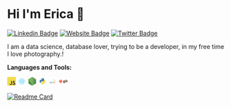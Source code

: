 # Hi I'm Erica 👋

<!--
**Erica1912/Erica1912** is a ✨ _special_ ✨ repository because its `README.md` (this file) appears on your GitHub profile.

Here are some ideas to get you started:

- 🔭 I’m currently working on ...
- 🌱 I’m currently learning ...
- 👯 I’m looking to collaborate on ...
- 🤔 I’m looking for help with ...
- 💬 Ask me about ...
- 📫 How to reach me: ...
- 😄 Pronouns: ...
- ⚡ Fun fact: ...


-->


[![Linkedin Badge](https://img.shields.io/badge/-ericaRuiz-blue?style=flat&logo=Linkedin&logoColor=white&link=https://https://www.linkedin.com/in/erica-andrea-ruiz-tabarez-529655186/)](https://www.linkedin.com/in/erica-andrea-ruiz-tabarez-529655186/)
[![Website Badge](https://img.shields.io/badge/-ericaruiz-47CCCC?style=flat&logo=Google-Chrome&logoColor=white&link=https://erica1912.github.io/EricaRuiz/)](https://erica1912.github.io/EricaRuiz/)
[![Twitter Badge](https://img.shields.io/badge/-@ericaandrearuiz-1ca0f1?style=flat&labelColor=1ca0f1&logo=twitter&logoColor=white&link=https://twitter.com/ericaandrearuiz)](https://twitter.com/ericaandrearuiz)


I am a data science, database lover, trying to be a developer, in my free time I love photography.!

**Languages and Tools:**  

<code><img height="20" src="https://raw.githubusercontent.com/github/explore/80688e429a7d4ef2fca1e82350fe8e3517d3494d/topics/javascript/javascript.png"></code>
<code><img height="20" src="https://raw.githubusercontent.com/github/explore/80688e429a7d4ef2fca1e82350fe8e3517d3494d/topics/react/react.png"></code>
<code><img height="20" src="https://raw.githubusercontent.com/github/explore/80688e429a7d4ef2fca1e82350fe8e3517d3494d/topics/nodejs/nodejs.png"></code>
<code><img height="20" src="https://raw.githubusercontent.com/github/explore/80688e429a7d4ef2fca1e82350fe8e3517d3494d/topics/python/python.png"></code>
<code><img height="20" src="https://raw.githubusercontent.com/github/explore/80688e429a7d4ef2fca1e82350fe8e3517d3494d/topics/mysql/mysql.png"></code>
<code><img height="20" src="https://raw.githubusercontent.com/github/explore/80688e429a7d4ef2fca1e82350fe8e3517d3494d/topics/git/git.png"></code>

[![Readme Card](https://github-readme-stats.vercel.app/api/pin/?username=Erica1912&repo=github-readme-stats)](https://github.com/anuraghazra/github-readme-stats)
